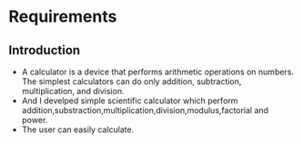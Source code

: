  # Requirements
  ## Introduction
  - A calculator is a device that performs arithmetic operations on numbers. The simplest calculators can do only addition, subtraction, multiplication, and division.
  - And I develped simple scientific calculator which perform addition,substraction,multiplication,division,modulus,factorial and power.
  - The user can easily calculate. 



